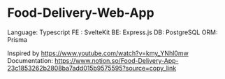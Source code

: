# Food-Delivery-Web-App

Language: Typescript
FE : SvelteKit
BE: Express.js
DB: PostgreSQL
ORM: Prisma



Inspired by https://www.youtube.com/watch?v=kmy_YNhl0mw
Documentation: https://www.notion.so/Food-Delivery-App-23c1853262b2808ba7add015b9575595?source=copy_link
